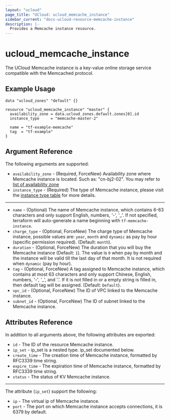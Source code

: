 ```yaml
---
layout: "ucloud"
page_title: "UCloud: ucloud_memcache_instance"
sidebar_current: "docs-ucloud-resource-memcache-instance"
description: |-
  Provides a Memcache instance resource.
---
```


# ucloud_memcache_instance

The UCloud Memcache instance is a key-value online storage service compatible with the Memcached protocol.

## Example Usage

```hcl
data "ucloud_zones" "default" {}

resource "ucloud_memcache_instance" "master" {
  availability_zone = data.ucloud_zones.default.zones[0].id
  instance_type     = "memcache-master-2"

  name = "tf-example-memcache"
  tag  = "tf-example"
}
```

## Argument Reference

The following arguments are supported:

* `availability_zone` - (Required, ForceNew) Availability zone where Memcache instance is located. Such as: "cn-bj2-02". You may refer to [list of availability zone](https://docs.ucloud.cn/api/summary/regionlist)
* `instance_type` - (Required) The type of Memcache instance, please visit the [instance type table](https://www.terraform.io/docs/providers/ucloud/appendix/memcache_instance_type.html) for more details.

- - -

* `name` - (Optional) The name of Memcache instance, which contains 6-63 characters and only support English, numbers, '-', '_'. If not specified, terraform will auto-generate a name beginning with `tf-memcache-instance`.
* `charge_type` - (Optional, ForceNew) The charge type of Memcache instance, possible values are: `year`, `month` and `dynamic` as pay by hour (specific permission required). (Default: `month`).
* `duration` - (Optional, ForceNew) The duration that you will buy the Memcache instance (Default: `1`). The value is `0` when pay by month and the instance will be valid till the last day of that month. It is not required when `dynamic` (pay by hour).
* `tag` - (Optional, ForceNew) A tag assigned to Memcache instance, which contains at most 63 characters and only support Chinese, English, numbers, '-', '_', and '.'. If it is not filled in or a empty string is filled in, then default tag will be assigned. (Default: `Default`).
* `vpc_id` - (Optional, ForceNew) The ID of VPC linked to the Memcache instance.
* `subnet_id` - (Optional, ForceNew) The ID of subnet linked to the Memcache instance.

## Attributes Reference

In addition to all arguments above, the following attributes are exported:

* `id` - The ID of the resource Memcache instance.
* `ip_set` - ip_set is a nested type. ip_set documented below.
* `create_time` - The creation time of Memcache instance, formatted by RFC3339 time string.
* `expire_time` - The expiration time of Memcache instance, formatted by RFC3339 time string.
* `status` - The status of KV Memcache instance.

- - -

The attribute (`ip_set`) support the following:

* `ip` - The virtual ip of Memcache instance.
* `port` - The port on which Memcache instance accepts connections, it is 6379 by default.
